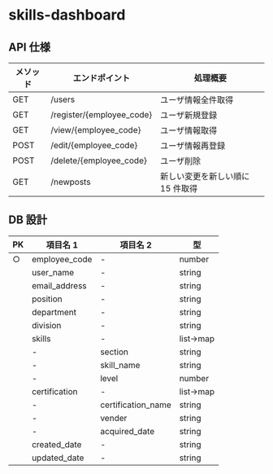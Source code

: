 # skills-dashboard

## API 仕様

| メソッド | エンドポイント            | 処理概要                         |
| -------- | ------------------------- | -------------------------------- |
| GET      | /users                    | ユーザ情報全件取得               |
| GET      | /register/{employee_code} | ユーザ新規登録                   |
| GET      | /view/{employee_code}     | ユーザ情報取得                   |
| POST     | /edit/{employee_code}     | ユーザ情報再登録                 |
| POST     | /delete/{employee_code}   | ユーザ削除                       |
| GET      | /newposts                 | 新しい変更を新しい順に 15 件取得 |

## DB 設計

| PK  | 項目名 1      | 項目名 2           | 型        |
| --- | ------------- | ------------------ | --------- |
| ○   | employee_code | -                  | number    |
|     | user_name     | -                  | string    |
|     | email_address | -                  | string    |
|     | position      | -                  | string    |
|     | department    | -                  | string    |
|     | division      | -                  | string    |
|     | skills        | -                  | list->map |
|     | -             | section            | string    |
|     | -             | skill_name         | string    |
|     | -             | level              | number    |
|     | certification | -                  | list->map |
|     | -             | certification_name | string    |
|     | -             | vender             | string    |
|     | -             | acquired_date      | string    |
|     | created_date  | -                  | string    |
|     | updated_date  | -                  | string    |
